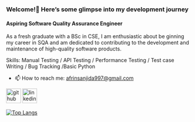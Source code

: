 ### Welcome!👋  Here’s some glimpse into my development journey 
####  Aspiring Software Quality Assurance Engineer
As a fresh graduate with a BSc in CSE, I am enthusiastic about be
ginning my career in SQA and am dedicated to contributing to the
development and maintenance of high-quality software products.
 
 Skills: Manual Testing  / API Testing / Performance Testing / Test case Writing / Bug Tracking /Basic Python 

- 📫 How to reach me: afrinsanjida997@gmail.com 



[<img src='https://cdn.jsdelivr.net/npm/simple-icons@3.0.1/icons/github.svg' alt='github' height='40'>](https://github.com/sanjidaafrin08)  [<img src='https://cdn.jsdelivr.net/npm/simple-icons@3.0.1/icons/linkedin.svg' alt='linkedin' height='40'>](https://www.linkedin.com/in/https://www.linkedin.com/in/sanjida-afrin-9b9109285//)  

[![Top Langs](https://github-readme-stats.vercel.app/api/top-langs/?username=sanjidaafrin08)](https://github.com/anuraghazra/github-readme-stats)




